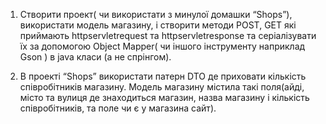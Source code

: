 1. Створити проект( чи використати з минулої домашки “Shops”), використати модель магазину, і створити методи POST, GET  які приймають httpservletrequest та httpservletresponse та серіалізувати їх за допомогою Object Mapper( чи іншого інструменту наприклад Gson ) в java класи (а не спрінгом).

2. В проекті “Shops” використати патерн DTO де приховати кількість співробітників магазину. Модель магазину містила такі поля(айді, місто та вулиця де знаходиться магазин, назва магазину і кількість співробітників, та поле чи є у магазина сайт).